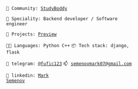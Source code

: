 <code>🤙 Community: [StudyBoddy](#)</code>

<code>👾 Speciality: Backend developer / Software engineer</code><br>

<code>🧻 Projects: [Preview](https://github.com/fufic123/projects-preview)</code>

<code>🧑‍💻 Languages: Python C++</code>
<code>📦 Tech stack: django, flask</code>

<code>💬 telegram: [@fufic123](https://telegram.me/fufic123)</code>
<code>📫 [semenovmark07@gmail.com](mailto:semenovmark07@gmail.com)</code><br>

<code>🔵 linkedin: [Mark Semenov](https://www.linkedin.com/in/mark-semenov-532892237/) </code>


